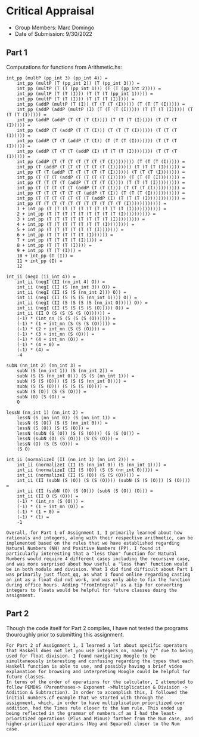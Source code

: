 ﻿# Critical Appraisal

- Group Members: Marc Domingo
- Date of Submission: 9/30/2022

## Part 1
Computations for functions from Arithmetic.hs:



	int_pp (multP (pp_int 3) (pp_int 4)) =
		int_pp (multP (T (pp_int 2)) (T (pp_int 3))) =
		int_pp (multP (T (T (pp_int 1))) (T (T (pp_int 2)))) =
		int_pp (multP (T (T (I))) (T (T (T (pp_int 1))))) =
		int_pp (multP (T (T (I))) (T (T (T (I))))) =
		int_pp (addP (multP (T (I)) (T (T (T (I))))) (T (T (T (I))))) =
		int_pp (addP (addP (multP (I) (T (T (T (I))))) (T (T (T (I))))) (T (T (T (I))))) =
		int_pp (addP (addP (T (T (T (I)))) (T (T (T (I))))) (T (T (T (I))))) =
		int_pp (addP (T (addP (T (T (I))) (T (T (T (I)))))) (T (T (T (I))))) =
		int_pp (addP (T (T (addP (T (I)) (T (T (T (I))))))) (T (T (T (I))))) =
		int_pp (addP (T (T (T (addP (I) (T (T (T (I)))))))) (T (T (T (I))))) =
		int_pp (addP (T (T (T (T (T (T (T (I)))))))) (T (T (T (I))))) =
	    int_pp (T (addP (T (T (T (T (T (T (I))))))) (T (T (T (I)))))) =
	    int_pp (T (T (addP (T (T (T (T (T (I)))))) (T (T (T (I))))))) =
	    int_pp (T (T (T (addP (T (T (T (T (I))))) (T (T (T (I)))))))) =
	    int_pp (T (T (T (T (addP (T (T (T (I)))) (T (T (T (I))))))))) =
	    int_pp (T (T (T (T (T (addP (T (T (I))) (T (T (T (I)))))))))) =
	    int_pp (T (T (T (T (T (T (addP (T (I)) (T (T (T (I))))))))))) =
	    int_pp (T (T (T (T (T (T (T (addP (I) (T (T (T (I)))))))))))) =
	    int_pp (T (T (T (T (T (T (T (T (T (T (T (I)))))))))))) =
	    1 + int_pp (T (T (T (T (T (T (T (T (T (T (I))))))))))) =
	    2 + int_pp (T (T (T (T (T (T (T (T (T (I)))))))))) =
	    3 + int_pp (T (T (T (T (T (T (T (T (I))))))))) =
	    4 + int_pp (T (T (T (T (T (T (T (I)))))))) =
	    5 + int_pp (T (T (T (T (T (T (I))))))) =
	    6 + int_pp (T (T (T (T (T (I)))))) =
	    7 + int_pp (T (T (T (T (I))))) =
	    8 + int_pp (T (T (T (I)))) =
	    9 + int_pp (T (T (I))) =
	    10 + int_pp (T (I)) =
	    11 + int_pp (I) =
	    12
	    
	int_ii (negI (ii_int 4)) =
		int_ii (negI (II (nn_int 4) O)) =
		int_ii (negI (II (S (nn_int 3)) O)) =
		int_ii (negI (II (S (S (nn_int 2))) O)) =
		int_ii (negI (II (S (S (S (nn_int 1)))) O)) =
		int_ii (negI (II (S (S (S (S (nn_int O))))) O)) =
		int_ii (negI (II (S (S (S (S (O))))) O)) =
		int_ii (II O (S (S (S (S (O)))))) =
		(-1) * (int_nn (S (S (S (S (O)))))) =
		(-1) * (1 + int_nn (S (S (S (O))))) =
		(-1) * (2 + int_nn (S (S (O)))) =
		(-1) * (3 + int_nn (S (O))) =
		(-1) * (4 + int_nn (O)) =
		(-1) * (4 + 0) =
		(-1) * (4) =
		-4
		
	subN (nn_int 2) (nn_int 3) =
		subN (S (nn_int 1)) (S (nn_int 2)) =
		subN (S (S (nn_int 0))) (S (S (nn_int 1))) =
		subN (S (S (O))) (S (S (S (nn_int 0)))) =
		subN (S (S (O))) (S (S (S (O)))) =
		subN (S (O)) (S (S (O))) =
		subN (O) (S (O)) =
		O
	
	lessN (nn_int 1) (nn_int 2) =
		lessN (S (nn_int 0)) (S (nn_int 1)) =
		lessN (S (O)) (S (S (nn_int 0))) =
		lessN (S (O)) (S (S (O))) =
		lessN (subN (S (O)) (S (S (O)))) (S (S (O))) =
		lessN (subN (O) (S (O))) (S (S (O))) =
		lessN (O) (S (S (O))) =
		(S O)
		
	int_ii (normalizeI (II (nn_int 1) (nn_int 2))) =
		int_ii (normalizeI (II (S (nn_int 0)) (S (nn_int 1)))) =
		int_ii (normalizeI (II (S (O)) (S (S (nn_int 0))))) =
		int_ii (normalizeI (II (S (O)) (S (S (O))))) =
		int_ii (II (subN (S (O)) (S (S (O)))) (subN (S (S (O))) (S (O)))) =
		int_ii (II (subN (O) (S (O))) (subN (S (O)) (O))) =
		int_ii (II O (S (O))) =
		(-1) * (int_nn (S (O))) =
		(-1) * (1 + int_nn (O)) =
		(-1) * (1 + 0) =
		(-1) * (1) =
		-1 

	Overall, for Part 1 of Assignment 1, I primarily learned about how rationals and integers, along with their respective arithmetic, can be implemented based on the rules that we have established regarding Natural Numbers (NN) and Positive Numbers (PP). I found it particularly interesting that a "less than" function for Natural Numbers would require 4 different cases including the recursive case, and was more surprised about how useful a "less than" function would be in both modulo and division. What I did find difficult about Part 1 was primarily just float_qq, as what I found online regarding casting an int as a float did not work, and was only able to fix the function during office hours. Adding "fromIntegral" as a tip for converting integers to floats would be helpful for future classes doing the assignment.

## Part 2

Though the code itself for Part 2 compiles, I have not tested the programs thouroughly prior to submitting this assignment.

	For Part 2 of Assignment 1, I learned a lot about specific operators that Haskell does not let you use integers on, namely "/" due to being used for float division. I found navigating Hoogle to be simultaneously interesting and confusing regarding the types that each Haskell function is able to use, and possibly having a brief video explanation for browsing and interpreting Hoogle could be helpful for future classes.
	In terms of the order of operations for the calculator, I attempted to follow PEMDAS (Parenthases-> Exponent ->Multiplication & Division -> Addition & Subtraction). In order to accomplish this, I followed the initial numbers.cf example that we started with through the assignment, which, in order to have multiplication prioritized over addition, had the Times rule closer to the Num rule. This ended up being reflected in the grammar of numbers.cf as I had the least-prioritized operations (Plus and Minus) farther from the Num case, and higher-prioritized operations (Neg and Squared) closer to the Num case.